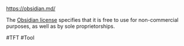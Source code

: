https://obsidian.md/

The [Obsidian license](https://obsidian.md/license) specifies that it is free to use for non-commercial purposes, as well as by sole proprietorships.

#TFT #Tool 